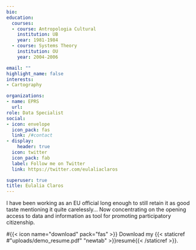 ```yaml
---
bio: 
education:
  courses:
  - course: Antropologia Cultural 
    institution: UB
    year: 1981-1984
  - course: Systems Theory
    institution: OU
    year: 2004-2006

email: ""
highlight_name: false
interests:
- Cartography

organizations:
- name: EPRS
  url: 
role: Data Specialist
social:
- icon: envelope
  icon_pack: fas
  link: /#contact
- display:
    header: true
  icon: twitter
  icon_pack: fab
  label: Follow me on Twitter
  link: https://twitter.com/eulaliaclaros

superuser: true
title: Eulalia Claros
---
```


I have been working as an EU official long enough to still retain it as good taste mentioning it quite carelessly... Now concentrating on the opening access to data and information as tool for promoting participatory citizenship.


#{{< icon name="download" pack="fas" >}} Download my {{< staticref #"uploads/demo_resume.pdf" "newtab" >}}resumé{{< /staticref >}}.
